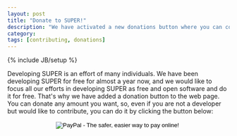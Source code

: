 ```yaml
---
layout: post
title: "Donate to SUPER!"
description: "We have activated a new donations button where you can contribute to SUPER!"
category:
tags: [contributing, donations]
---
```

{% include JB/setup %}

Developing SUPER is an effort of many individuals. We have been developing SUPER for free for almost
a year now, and we would like to focus all our efforts in developing SUPER as free and open
software and do it for free. That's why we have added a donation button to the web page. You can
donate any amount you want, so, even if you are not a developer but would like to contribute, you
can do it by clicking the button below:

<form style="text-align:center" action="https://www.paypal.com/cgi-bin/webscr" method="post" target="_top">
<input type="hidden" name="cmd" value="_s-xclick">
<input type="hidden" name="hosted_button_id" value="K32C48SSW3VB6">
<input type="image" src="https://www.paypalobjects.com/en_US/i/btn/btn_donateCC_LG.gif" border="0" name="submit" alt="PayPal - The safer, easier way to pay online!">
<img alt="" border="0" src="https://www.paypalobjects.com/es_ES/i/scr/pixel.gif" width="1" height="1">
</form>
